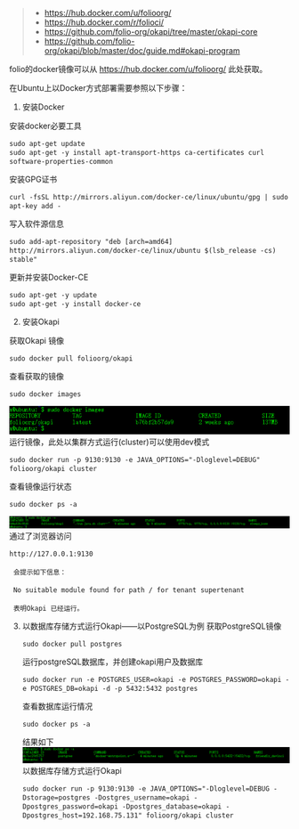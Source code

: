 > - https://hub.docker.com/u/folioorg/  
> - https://hub.docker.com/r/folioci/  
> - https://github.com/folio-org/okapi/tree/master/okapi-core
> - https://github.com/folio-org/okapi/blob/master/doc/guide.md#okapi-program


folio的docker镜像可以从 https://hub.docker.com/u/folioorg/  此处获取。

在Ubuntu上以Docker方式部署需要参照以下步骤： 

1. 安装Docker  

安装docker必要工具
  ```
  sudo apt-get update
  sudo apt-get -y install apt-transport-https ca-certificates curl software-properties-common
  ```
   安装GPG证书
  ```
  curl -fsSL http://mirrors.aliyun.com/docker-ce/linux/ubuntu/gpg | sudo apt-key add -  
   ```
  写入软件源信息
  ```
  sudo add-apt-repository "deb [arch=amd64] http://mirrors.aliyun.com/docker-ce/linux/ubuntu $(lsb_release -cs) stable"
  ```
   更新并安装Docker-CE
  ```
  sudo apt-get -y update
  sudo apt-get -y install docker-ce
  ```
2. 安装Okapi

  获取Okapi 镜像
  ```
  sudo docker pull folioorg/okapi
  ```
  查看获取的镜像
  ```
  sudo docker images
  ```
  ![github](./images/docker_1.png)  
  运行镜像，此处以集群方式运行(cluster)可以使用dev模式
  ```
  sudo docker run -p 9130:9130 -e JAVA_OPTIONS="-Dloglevel=DEBUG" folioorg/okapi cluster
  ```
  查看镜像运行状态
  ```
  sudo docker ps -a
  ```
   ![github](./images/docker_2.png)
   通过了浏览器访问 
   ```
   http://127.0.0.1:9130
    
    会提示如下信息：
    
    No suitable module found for path / for tenant supertenant
    
    表明Okapi 已经运行。
   
   ```
3. 以数据库存储方式运行Okapi——以PostgreSQL为例
    获取PostgreSQL镜像
    ```
    sudo docker pull postgres
    ```
    运行postgreSQL数据库，并创建okapi用户及数据库
    ```
    sudo docker run -e POSTGRES_USER=okapi -e POSTGRES_PASSWORD=okapi -e POSTGRES_DB=okapi -d -p 5432:5432 postgres
    ```
    查看数据库运行情况
    ```
    sudo docker ps -a
    ```
    结果如下
    ![github](./images/docker_3.png)  
    以数据库存储方式运行Okapi
    ```
    sudo docker run -p 9130:9130 -e JAVA_OPTIONS="-Dloglevel=DEBUG -Dstorage=postgres -Dostgres_username=okapi -Dpostgres_password=okapi -Dpostgres_database=okapi -Dpostgres_host=192.168.75.131" folioorg/okapi cluster
    ```
    
